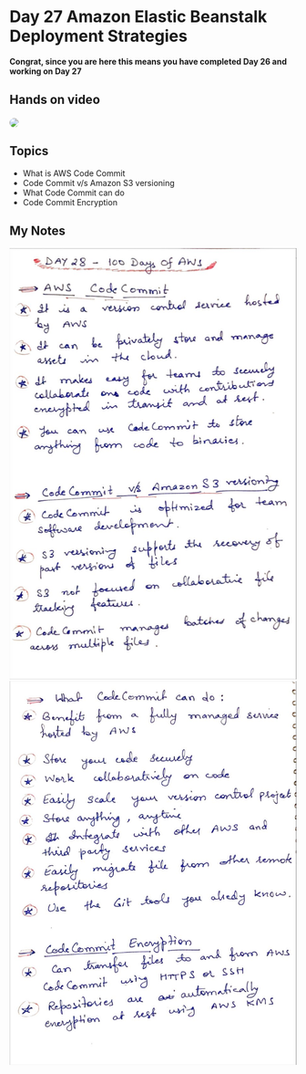 # Day 27 Amazon Elastic Beanstalk Deployment Strategies

**Congrat, since you are here this means you have completed Day 26 and working on Day 27**

## Hands on video
<a href="https://youtu.be/8DX_QdfCZTQ">
<img src="https://i3.ytimg.com/vi/8DX_QdfCZTQ/hqdefault.jpg" align="center" width="200" style="border-radius:40px" />
</a>

## Topics
  - What is AWS Code Commit
  - Code Commit v/s Amazon S3 versioning
  - What Code Commit can do
  - Code Commit Encryption

## My Notes
  ![1](./images/9f8d775c51ac6c82ea05b0ca9f4c83ae37ace8fc.jpeg)
  ![2](./images/1dc32b68a1987227401fb8b2636226d12fc90e22.jpeg)
